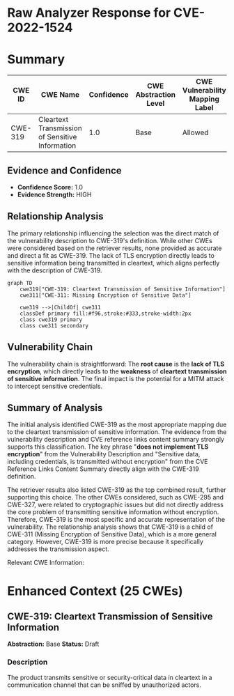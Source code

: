 # Raw Analyzer Response for CVE-2022-1524

# Summary
| CWE ID | CWE Name | Confidence | CWE Abstraction Level | CWE Vulnerability Mapping Label | CWE-Vulnerability Mapping Notes |
|---|---|---|---|---|---|
| CWE-319 | Cleartext Transmission of Sensitive Information | 1.0 | Base | Allowed | Primary CWE |

## Evidence and Confidence

*   **Confidence Score:** 1.0
*   **Evidence Strength:** HIGH

## Relationship Analysis
The primary relationship influencing the selection was the direct match of the vulnerability description to CWE-319's definition. While other CWEs were considered based on the retriever results, none provided as accurate and direct a fit as CWE-319. The lack of TLS encryption directly leads to sensitive information being transmitted in cleartext, which aligns perfectly with the description of CWE-319.

```mermaid
graph TD
    cwe319["CWE-319: Cleartext Transmission of Sensitive Information"]
    cwe311["CWE-311: Missing Encryption of Sensitive Data"]

    cwe319 -->|ChildOf| cwe311
    classDef primary fill:#f96,stroke:#333,stroke-width:2px
    class cwe319 primary
    class cwe311 secondary
```

## Vulnerability Chain
The vulnerability chain is straightforward: The **root cause** is the **lack of TLS encryption**, which directly leads to the **weakness** of **cleartext transmission of sensitive information**. The final impact is the potential for a MITM attack to intercept sensitive credentials.

## Summary of Analysis
The initial analysis identified CWE-319 as the most appropriate mapping due to the cleartext transmission of sensitive information. The evidence from the vulnerability description and CVE reference links content summary strongly supports this classification. The key phrase "**does not implement TLS encryption**" from the Vulnerability Description and "Sensitive data, including credentials, is transmitted without encryption" from the CVE Reference Links Content Summary directly align with the CWE-319 definition.

The retriever results also listed CWE-319 as the top combined result, further supporting this choice. The other CWEs considered, such as CWE-295 and CWE-327, were related to cryptographic issues but did not directly address the core problem of transmitting sensitive information without encryption. Therefore, CWE-319 is the most specific and accurate representation of the vulnerability. The relationship analysis shows that CWE-319 is a child of CWE-311 (Missing Encryption of Sensitive Data), which is a more general category. However, CWE-319 is more precise because it specifically addresses the transmission aspect.

Relevant CWE Information:

# Enhanced Context (25 CWEs)

## CWE-319: Cleartext Transmission of Sensitive Information
**Abstraction:** Base
**Status:** Draft

### Description
The product transmits sensitive or security-critical data in cleartext in a communication channel that can be sniffed by unauthorized actors.